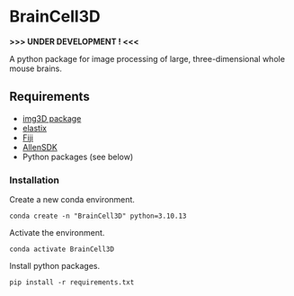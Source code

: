 # BrainCell3D

**\>\>\> UNDER DEVELOPMENT ! \<\<\<**

A python package for image processing of large, three-dimensional whole mouse brains.


## Requirements

* [img3D package](https://github.com/aecon/img3D)
* [elastix](https://elastix.lumc.nl)
* [Fiji](https://fiji.sc)
* [AllenSDK](https://allensdk.readthedocs.io/en/latest)
* Python packages (see below)


### Installation

Create a new conda environment.
```
conda create -n "BrainCell3D" python=3.10.13
```

Activate the environment.
```
conda activate BrainCell3D
```

Install python packages.
```
pip install -r requirements.txt
```

<!---
I installed:
    conda install scikit-learn scikit-image pyparsing six pyyaml statsmodels
-->

